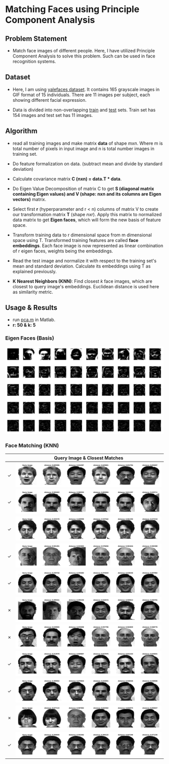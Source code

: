 # Matching Faces using Principle Component Analysis

## Problem Statement
- Match face images of different people. Here, I have utilized Principle Component Analysis to solve this problem. Such can be used in face recognition systems.

## Dataset
- Here, I am using [yalefaces dataset](http://cvc.cs.yale.edu/cvc/projects/yalefaces/yalefaces.html). It contains 165 grayscale images in GIF format of 15 individuals. There are 11 images per subject, each showing different facial expression.

- Data is divided into non-overlapping [train](./train/) and [test](./test/) sets. Train set has 154 images and test set has 11 images.

## Algorithm

* read all training images and make matrix **data** of shape *mxn*. Where m is total number of pixels in input image and n is total number images in training set.

- Do feature formalization on data. (subtract mean and divide by standard deviation)

- Calculate covariance matrix **C (nxn) = data.T * data**.

- Do Eigen Value Decomposition of matrix C to get **S (diagonal matrix containing Eigen values) and V (shape: nxn and its columns are Eigen vectors)** matrix.

- Select first **r** (hyperparameter and r \< n) columns of matrix V to create our transformation matrix **T** (shape *nxr*). Apply this matrix to normalized data matrix to get **Eigen faces**, which will form the new basis of feature space. 

- Transform training data to r dimensional space from m dimensional space using T. Transformed training features are called **face embeddings**. Each face image is now represented as linear combination of r eigen faces, weights being the embeddings.

- Read the test image and normalize it with respect to the training set's mean and standard deviation. Calculate its embeddings using T as explained previously.

- **K Nearest Neighbors (KNN)**: Find closest *k* face images, which are closest to query image's embeddings. Euclidean distance is used here as similarity metric.

## Usage & Results
- run [pca.m](./pca.m) in Matlab.
- **r: 50 & k: 5**

### Eigen Faces (Basis)

![](./results/eigenfaces.jpg)

### Face Matching (KNN)

|  | Query Image & Closest Matches |
|-|-|
| &check; | ![](./results/1.jpg) |
| &check; | ![](./results/2.jpg) |
| &check; | ![](./results/3.jpg) |
| &check; | ![](./results/4.jpg) |
| &check; | ![](./results/5.jpg) |
| &cross; | ![](./results/6.jpg) |
| &cross; | ![](./results/7.jpg) |
| &check; | ![](./results/8.jpg) |
| &check; | ![](./results/9.jpg) |
| &cross; | ![](./results/10.jpg) |
| &check; | ![](./results/11.jpg) |
